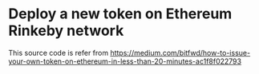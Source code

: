 # Deploy a new token on Ethereum Rinkeby network

This source code is refer from https://medium.com/bitfwd/how-to-issue-your-own-token-on-ethereum-in-less-than-20-minutes-ac1f8f022793